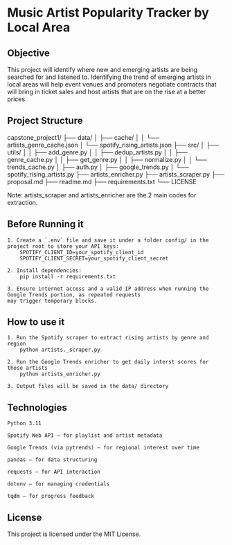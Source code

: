 # Music Artist Popularity Tracker by Local Area

## Objective

This project will identify where new and emerging artists are being searched for and listened to. Identifying 
the trend of emerging artists in local areas will help event venues and promoters negotiate contracts
that will bring in ticket sales and host artists that are on the rise at a better prices.

## Project Structure

capstone_project1/
├── data/
│   ├── cache/
│   │   └── artists_genre_cache.json
│   └── spotify_rising_artists.json
├── src/
│   ├── utils/
│   │   ├── add_genre.py
│   │   ├── dedup_artists.py
│   │   ├── genre_cache.py
│   │   ├── get_genre.py
│   │   ├── normalize.py
│   │   └── trends_cache.py
│   ├── auth.py
│   ├── google_trends.py
│   └── spotify_rising_artists.py
├── artists_enricher.py
├── artists_scraper.py
├── proposal.md
├── readme.md
├── requirements.txt
└── LICENSE

Note: artists_scraper and artists_enricher are the 2 main codes for extraction.

## Before Running it

    1. Create a `.env` file and save it under a folder config/ in the project root to store your API keys:
        SPOTIFY_CLIENT_ID=your_spotify_client_id
        SPOTIFY_CLIENT_SECRET=your_spotify_client_secret
    
    2. Install dependencies:
        pip install -r requirements.txt

    3. Ensure internet access and a valid IP address when running the Google Trends portion, as repeated requests 
    may trigger temporary blocks.

## How to use it

    1. Run the Spotify scraper to extract rising artists by genre and region
        python artists._scraper.py
    
    2. Run the Google Trends enricher to get daily interst scores for those artists
        python artists_enricher.py

    3. Output files will be saved in the data/ directory

## Technologies

    Python 3.11

    Spotify Web API – for playlist and artist metadata

    Google Trends (via pytrends) – for regional interest over time

    pandas – for data structuring

    requests – for API interaction

    dotenv – for managing credentials

    tqdm – for progress feedback

## License

This project is licensed under the MIT License.